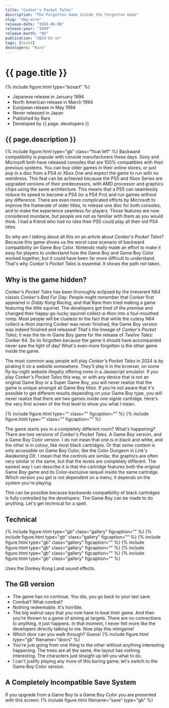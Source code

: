 ```yaml
---
title: "Conker’s Pocket Tales"
description: "The Forgotten Game Inside the Forgotten Game"
slug: "dmg-acre"
release-date: "1999-06-08"
release-year: "1999"
release-month: "06"
publication: "2024-01-xx"
tags: [book4]
developers: "Rare"
---
```

# {{ page.title }}
{% include figure.html type="boxart" %}
- Japanese release in January 1994
- North American release in March 1994
- European release in May 1994
- Never released in Japan
- Published by Rare
- Developed by {{ page. developers }}

## {{ page.description }}

{% include figure.html type="gb" class="float left" %}
Backward compatibility is popular with console manufacturers these days. Sony and Microsoft both have released consoles that are 100% compatibles with their previous systems. You can buy older games in their online stores, or just pop in a disc from a PS4 or Xbox One and expect the game to run with no weirdness. This feat can be achieved because the PS5 and Xbox Series are upgraded versions of their predecessors, with AMD processor and graphics chips using the same architecture. This means that a PS5 can seamlessly reduce its speed to become a PS4 (or a PS4 Pro) and run games without any difference. There are even more complicated efforts by Microsoft to improve the framerate of older titles, to release one disc for both consoles, and to make the experience seamless for players. Those features are now considered mundane, but people are not as familiar with them as you would think. I had a friend who had no idea their PS5 could play all their old PS4 titles.

So why am I talking about all this on an article about *Conker's Pocket Tales*? Because this game shows us the worst case scenario of backward compatibility on Game Boy Color. Nintendo really made an effort to make it easy for players to understand how the Game Boy and Game Boy Color worked together, but it could have been far more difficult to understand. That's why *Conker's Pocket Tales* is essential. It shows the path not taken.

## Why is the game hidden?

*Conker's Pocket Tales* has been thoroughly eclipsed by the irreverent N64 classic *Conker's Bad Fur Day*. People might remember that Conker first appeared in *Diddy Kong Racing*, and that Rare then tried making a game featuring the little squirrel. The developers got tired of the premise and changed their happy-go-lucky squirrel collect-a-thon into a foul-mouthed romp. Most people will be clueless to the fact that while the cutesy N64 collect-a-thon starring Conker was never finished, the Game Boy version was indeed finished and released! That's the lineage of *Conker's Pocket Tales*; it was the tie-in Game Boy game for the release of *Twelve Tales: Conker 64*. So its forgotten because the game it should have accompanied never saw the light of day! What's even more forgotten is the other game inside the game.

The most common way people will play *Conker's Pocket Tales* in 2024 is by pirating it on a website somewhere. They'll play it in the browser, on some fly-by-night website illegally offering roms in a Javascript emulator. If you play *Conker's Pocket Tales* this way, or with any device that is not an original Game Boy or a Super Game Boy, you will never realize that the game is unique amongst all Game Boy titles. If you're not aware that it's possible to get different results depending on your Game Boy type, you will never realize that there are two games inside one signle cartridge. Here's the very first screen of the first level to show you what I mean.

{% include figure.html type="" class="" figcaption="" %}
{% include figure.html type="" class="" figcaption="" %}

The game starts you in a completely different room? What's happening? There are two versions of *Conker's Pocket Tales*. A Game Boy version, and a Game Boy Color version. I do not mean that one is in black and white, and the other is in colour, like most black cartridges. Or that some content is only accessible on Game Boy Color, like the Color Dungeon in *Link's Awakening DX*. I mean that the controls are similar, the graphics are often very similar or the same, but that the levels are completely different. The easiest way I can describe it is that the cartridge features both the original Game Boy game and its Color-exclusive sequel inside the same cartridge. Which version you get is not dependent on a menu; it depends on the system you're playing.

This can be possible because backwards compatibility of black cartridges is fully controlled by the developers. The Game Boy can be made to do anything. Let's get technical for a spell.

## Technical


<div class="gallery">
{% include figure.html type="gb" class="gallery" figcaption="" %}
{% include figure.html type="gb" class="gallery" figcaption="" %}
{% include figure.html type="gb" class="gallery" figcaption="" %}
{% include figure.html type="gb" class="gallery" figcaption="" %}
{% include figure.html type="gb" class="gallery" figcaption="" %}
{% include figure.html type="gb" class="gallery" figcaption="" %}
</div>

Uses the Donkey Kong Land sound effects.

## The GB version
- The game has no continue. You die, you go back to your last save.
- Combat? What combat?
- Nothing redeemable. It's horrible.
- The big walnut says that you now have to beat their game. And then you're thrown to a game of aiming at targets. There are no connections to anything, it just happens. In that moment, I never felt more like the developers directly talking to me. Now play this minigame!
- Which door can you walk through? Guess!
{% include figure.html type="gb" filename="doors" %}
- You're just going from one thing to the other without anything interesting happening. The trees are all the same, the layout has nothing interesting. The characters just straight up tell you what to do.
- I can't justify playing any more of this boring game; let's switch to the Game Boy Color version.

## A Completely Incompatible Save System

If you upgrade from a Game Boy to a Game Boy Color you are presented with this screen:
{% include figure.html filename="save" type="gb" %}